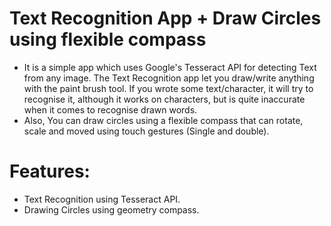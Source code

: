 # Text Recognition App + Draw Circles using flexible compass
* It is a simple app which uses Google's Tesseract API for detecting Text from any image. The Text Recognition app let you draw/write anything with the paint brush tool.
If you wrote some text/character, it will try to recognise it, although it works on characters, but is quite inaccurate when it comes to recognise drawn words.
* Also, You can draw circles using a flexible compass that can rotate, scale and moved using touch gestures (Single and double).

# Features: 
 * Text Recognition using Tesseract API.
 * Drawing Circles using geometry compass.

